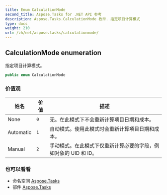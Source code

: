 ```yaml
---
title: Enum CalculationMode
second_title: Aspose.Tasks for .NET API 参考
description: Aspose.Tasks.CalculationMode 枚举. 指定项目计算模式
type: docs
weight: 210
url: /zh/net/aspose.tasks/calculationmode/
---
```

## CalculationMode enumeration

指定项目计算模式。

```csharp
public enum CalculationMode
```

### 价值观

| 姓名 | 价值 | 描述 |
| --- | --- | --- |
| None | `0` | 无。在此模式下不会重新计算项目日期和成本。 |
| Automatic | `1` | 自动模式。使用此模式时会重新计算项目日期和成本。 |
| Manual | `2` | 手动模式。在此模式下仅重新计算必要的字段，例如对象的 UID 和 ID。 |

### 也可以看看

* 命名空间 [Aspose.Tasks](../../aspose.tasks/)
* 部件 [Aspose.Tasks](../../)


